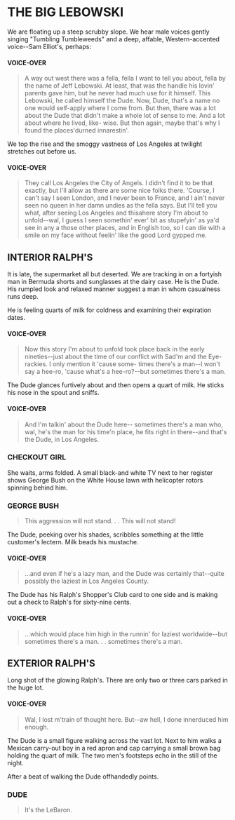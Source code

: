 # THE BIG LEBOWSKI

We are floating up a steep scrubby slope. We hear male voices gently singing "Tumbling Tumbleweeds" and a deep, affable, Western-accented voice--Sam Elliot's, perhaps:

#### VOICE-OVER
> A way out west there was a fella, fella I want to tell you about, fella by the name of Jeff Lebowski. At least, that was the handle his lovin' parents gave him, but he never had much use for it himself. This Lebowski, he called himself the Dude. Now, Dude, that's a name no one would self-apply where I come from. But then, there was a lot about the Dude that didn't make a whole lot of sense to me. And a lot about where he lived, like- wise. But then again, maybe that's why I found the places'durned innarestin'.

We top the rise and the smoggy vastness of Los Angeles at twilight stretches out before us.

#### VOICE-OVER
> They call Los Angeles the City of Angels. I didn't find it to be that exactly, but I'll allow as there are some nice folks there. 'Course, I can't say I seen London, and I never been to France, and I ain't never seen no queen in her damn undies as the fella says. But I'll tell you what, after seeing Los Angeles and thisahere story I'm about to unfold--wal, I guess I seen somethin' ever' bit as stupefyin' as ya'd see in any a those other places, and in English too, so I can die with a smile on my face without feelin' like the good Lord gypped me.

## INTERIOR RALPH'S

It is late, the supermarket all but deserted. We are tracking in on a fortyish man in Bermuda shorts and sunglasses at the dairy case. He is the Dude. His rumpled look and relaxed manner suggest a man in whom casualness runs deep.

He is feeling quarts of milk for coldness and examining their expiration dates.

#### VOICE-OVER
> Now this story I'm about to unfold took place back in the early nineties--just about the time of our conflict with Sad'm and the Eye-rackies. I only mention it 'cause some- times there's a man--I won't say a hee-ro, 'cause what's a hee-ro?--but sometimes there's a man.

The Dude glances furtively about and then opens a quart of milk. He sticks his nose in the spout and sniffs.

#### VOICE-OVER
> And I'm talkin' about the Dude here-- sometimes there's a man who, wal, he's the man for his time'n place, he fits right in there--and that's the Dude, in Los Angeles.

### CHECKOUT GIRL

She waits, arms folded. A small black-and white TV next to her register shows George Bush on the White House lawn with helicopter rotors spinning behind him.

### GEORGE BUSH
> This aggression will not stand. . . 
> This will not stand!

The Dude, peeking over his shades, scribbles something at the little customer's lectern. Milk beads his mustache.

#### VOICE-OVER
> ...and even if he's a lazy man, and the Dude was certainly that--quite possibly the laziest in Los Angeles County.

The Dude has his Ralph's Shopper's Club card to one side and is making out a check to Ralph's for sixty-nine cents.

#### VOICE-OVER
>...which would place him high in the runnin' for laziest worldwide--but sometimes there's a man. . . sometimes there's a man.

## EXTERIOR RALPH'S

Long shot of the glowing Ralph's. There are only two or three cars parked in the huge lot.

#### VOICE-OVER
> Wal, I lost m'train of thought here. 
> But--aw hell, I done innerduced him enough.

The Dude is a small figure walking across the vast lot. Next to him walks a Mexican carry-out boy in a red apron and cap carrying a small brown bag holding the quart of milk. The two men's footsteps echo in the still of the night.

After a beat of walking the Dude offhandedly points.

### DUDE
> It's the LeBaron.

